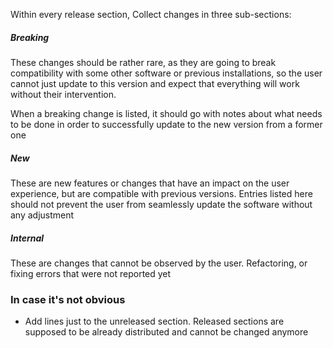 Within every release section, Collect changes in three sub-sections:

##### Breaking

These changes should be rather rare, as they are going to break
compatibility with some other software or previous installations, so
the user cannot just update to this version and expect that everything
will work without their intervention.

When a breaking change is listed, it should go with notes about what
needs to be done in order to successfully update to the new version
from a former one

##### New

These are new features or changes that have an impact on the user
experience, but are compatible with previous versions. Entries listed
here should not prevent the user from seamlessly update the software
without any adjustment

##### Internal

These are changes that cannot be observed by the user. Refactoring, or
fixing errors that were not reported yet

### In case it's not obvious

- Add lines just to the unreleased section. Released sections are
  supposed to be already distributed and cannot be changed anymore
